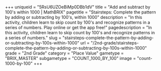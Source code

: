 +++
uniqueid = "5RsU6UZOeBiMp0DBb1dV"
title = "Add and subtract by 100's within 1000 | MathBRIX"
pagetitle = "Stairsteps: Complete the pattern by adding or subtracting by 100's, within 1000"
description = "In this activity, children learn to skip count by 100's and recognize patterns in a series of numbers. Play online or get the app free!"
pagedescription = "In this activity, children learn to skip count by 100's and recognize patterns in a series of numbers."
slug = "stairsteps-complete-the-pattern-by-adding-or-subtracting-by-100s-within-1000"
url = "/2nd-grade/stairsteps-complete-the-pattern-by-adding-or-subtracting-by-100s-within-1000"
grade = "2nd Grade"
category = "Place Value"
gametype = "BRIX_MASTER"
subgametype = "COUNT_1000_BY_100"
image = "count-1000-by-100"
+++